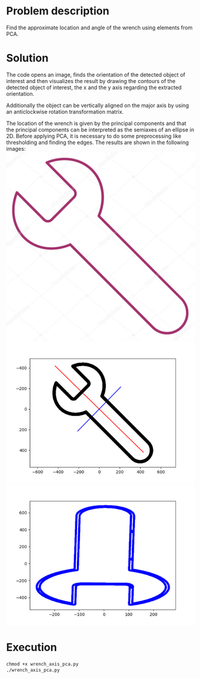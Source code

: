 # Problem description
Find the approximate location and angle of the wrench using elements from PCA.

# Solution
The code opens an image, finds the orientation of the detected object of interest and then visualizes the result by drawing the contours of the detected object of interest, the x and the y axis regarding the extracted orientation.

Additionally the object can be vertically aligned on the major axis by using an anticlockwise rotation transformation matrix.

The location of the wrench is given by the principal components and that the principal components can be interpreted as the semiaxes of an ellipse in 2D. Before applying PCA, it is necessary to do some preprocessing like thresholding and finding the edges.
The results are shown in the following images:
![Original image](https://raw.githubusercontent.com/Dzvezdana/machine-learning-and-data-science/master/PCA/PCA-python/wrench.jpg)
![Principal components](https://raw.githubusercontent.com/Dzvezdana/machine-learning-and-data-science/master/PCA/PCA-python/wrench_PC.jpg)
![Rotation](https://raw.githubusercontent.com/Dzvezdana/machine-learning-and-data-science/master/PCA/PCA-python/rotated_wrench.jpg)

# Execution
```shell
chmod +x wrench_axis_pca.py
./wrench_axis_pca.py
```
